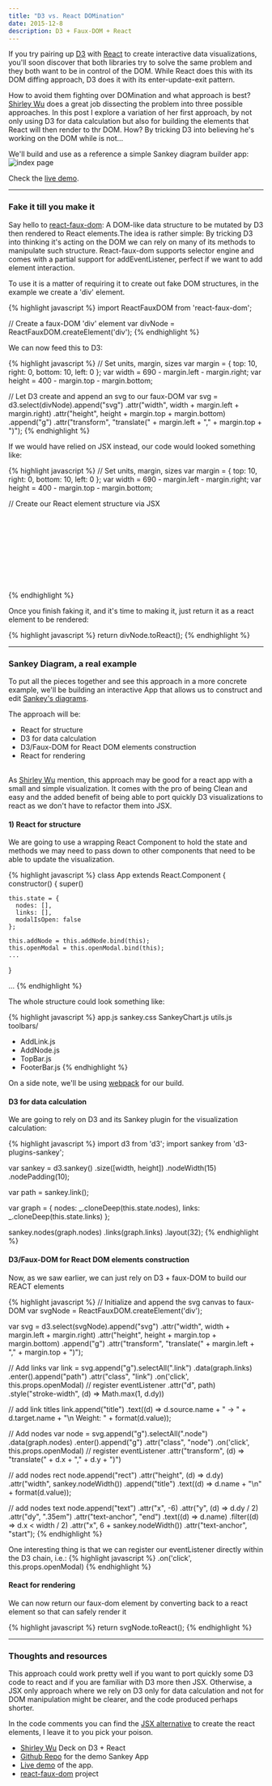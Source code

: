 ```yaml
---
title: "D3 vs. React DOMination"
date: 2015-12-8
description: D3 + Faux-DOM + React
---
```


If you try pairing up [D3](http://d3js.org/) with [React](https://facebook.github.io/react/) to create interactive data visualizations, you'll soon discover that both libraries try to solve the same problem and they both want to be in control of the DOM. While React does this with its DOM diffing approach, D3 does it with its enter-update-exit pattern.

How to avoid them fighting over DOMination and what approach is best? [Shirley Wu](http://slides.com/shirleywu/deck#/) does a great job dissecting the problem into three possible approaches. In this post I explore a variation of her first approach, by not only using D3 for data calculation but also for building the elements that React will then render to thr DOM. How? By tricking D3 into believing he's working on the DOM while is not...

We'll build and use as a reference a simple Sankey diagram builder app:
![index page](https://raw.githubusercontent.com/nickbalestra/nickbalestra.github.io/master/assets/images/sankeyApp.png)

Check the [live demo](http://nick.balestra.ch/sankey/).

***

### Fake it till you make it

Say hello to [react-faux-dom](https://github.com/Olical/react-faux-dom): A DOM-like data structure to be mutated by D3 then rendered to React elements.The idea is rather simple: By tricking D3 into thinking it's acting on the DOM we can rely on many of its methods to manipulate such structure. React-faux-dom supports selector engine and comes with a partial support for addEventListener, perfect if we want to add element interaction.

To use it is a matter of requiring it to create out fake DOM structures, in the example we create a 'div' element.

{% highlight javascript %}
import ReactFauxDOM from 'react-faux-dom';

// Create a faux-DOM 'div' element
var divNode = ReactFauxDOM.createElement('div');
{% endhighlight %}

We can now feed this to D3:

{% highlight javascript %}
// Set units, margin, sizes
var margin = { top: 10, right: 0, bottom: 10, left: 0 };
var width = 690 - margin.left - margin.right;
var height = 400 - margin.top - margin.bottom;

// Let D3 create and append an svg to our faux-DOM
var svg = d3.select(divNode).append("svg")
  .attr("width", width + margin.left + margin.right)
  .attr("height", height + margin.top + margin.bottom)
 .append("g")
 .attr("transform", "translate(" + margin.left + "," + margin.top + ")");
{% endhighlight %}

If we would have relied on JSX instead, our code would looked something like:


{% highlight javascript %}
// Set units, margin, sizes
var margin = { top: 10, right: 0, bottom: 10, left: 0 };
var width = 690 - margin.left - margin.right;
var height = 400 - margin.top - margin.bottom;

// Create our React element structure via JSX
<div>
  <svg width={width + margin.left + margin.right} height={height + margin.top + margin.bottom}>
    <g transform={"translate(" + margin.left + "," + margin.top + ")"}></g>
  </svg>
</div>
{% endhighlight %}

Once you finish faking it, and it's time to making it, just return it as a react element to be rendered:

{% highlight javascript %}
return divNode.toReact();
{% endhighlight %}

*** 

### Sankey Diagram, a real example

To put all the pieces together and see this approach in a more concrete example, we'll be building an interactive App that allows us to construct and edit [Sankey's diagrams](http://bost.ocks.org/mike/sankey/).

The approach will be:

- React for structure
- D3 for data calculation 
- D3/Faux-DOM for React DOM elements construction
- React for rendering

<br>As [Shirley Wu](https://twitter.com/shirleyxywu) mention, this approach may be good for a react app with a small and simple visualization. It comes with the pro of being Clean and easy and the added benefit of being able to port quickly D3 visualizations to react as we don't have to refactor them into JSX. 

#### 1) React for structure

We are going to use a wrapping React Component to hold the state and methods we may need to pass down to other components that need to be able to update the visualization.


{% highlight javascript %}
class App extends React.Component {
  constructor() {
    super()

    this.state = {
      nodes: [],
      links: [],
      modalIsOpen: false
    };

    this.addNode = this.addNode.bind(this);    
    this.openModal = this.openModal.bind(this);
    ...
  }

  ...
{% endhighlight %}

The whole structure could look something like:

{% highlight javascript %}
app.js
sankey.css
SankeyChart.js
utils.js
toolbars/
- AddLink.js
- AddNode.js
- TopBar.js
- FooterBar.js
{% endhighlight %}

On a side note, we'll be using [webpack](https://webpack.github.io/) for our build.

#### D3 for data calculation

We are going to rely on D3 and its Sankey plugin for the visualization calculation:

{% highlight javascript %}
import d3 from 'd3';
import sankey from 'd3-plugins-sankey';

var sankey = d3.sankey()
  .size([width, height])
  .nodeWidth(15)
  .nodePadding(10);

var path = sankey.link();

var graph = {
  nodes: _.cloneDeep(this.state.nodes),
  links: _.cloneDeep(this.state.links)
};

sankey.nodes(graph.nodes)
  .links(graph.links)
  .layout(32);
{% endhighlight %}


#### D3/Faux-DOM for React DOM elements construction

Now, as we saw earlier, we can just rely on D3 + faux-DOM to build our REACT elements


{% highlight javascript %}
// Initialize and append the svg canvas to faux-DOM
var svgNode = ReactFauxDOM.createElement('div');

var svg = d3.select(svgNode).append("svg")
  .attr("width", width + margin.left + margin.right)
  .attr("height", height + margin.top + margin.bottom)
  .append("g")
  .attr("transform", "translate(" + margin.left + "," + margin.top + ")");


// Add links
var link = svg.append("g").selectAll(".link")
  .data(graph.links)
  .enter().append("path")
  .attr("class", "link")
  .on('click', this.props.openModal) // register eventListener
  .attr("d", path)
  .style("stroke-width", (d) => Math.max(1, d.dy))

// add link titles
link.append("title")
  .text((d) => d.source.name + " → " + d.target.name + "\n Weight: " + format(d.value));


// Add nodes
var node = svg.append("g").selectAll(".node")
  .data(graph.nodes)
  .enter().append("g")
  .attr("class", "node")
  .on('click', this.props.openModal) // register eventListener
  .attr("transform", (d) => "translate(" + d.x + "," + d.y + ")")

// add nodes rect
node.append("rect")
  .attr("height", (d) => d.dy)
  .attr("width", sankey.nodeWidth())
  .append("title")
  .text((d) => d.name + "\n" + format(d.value));

// add nodes text
node.append("text")
  .attr("x", -6)
  .attr("y", (d) => d.dy / 2)
  .attr("dy", ".35em")
  .attr("text-anchor", "end")
  .text((d) => d.name)
  .filter((d) => d.x < width / 2)
  .attr("x", 6 + sankey.nodeWidth())
  .attr("text-anchor", "start");
{% endhighlight %}

One interesting thing is that we can register our eventListener directly within the D3 chain, i.e.:
{% highlight javascript %}
  .on('click', this.props.openModal) 
{% endhighlight %}

#### React for rendering 

We can now return our faux-dom element by converting back to a react element so that can safely render it

{% highlight javascript %}
return svgNode.toReact();
{% endhighlight %}

***

### Thoughts and resources

This approach could work pretty well if you want to port quickly some D3 code to react and if you are familiar with D3 more then JSX. Otherwise, a JSX only approach where we rely on D3 only for data calculation and not for DOM manipulation might be clearer, and the code produced perhaps shorter.

In the code comments you can find the [JSX alternative](https://github.com/nickbalestra/sankey/blob/master/app/SankeyChart.js#L111-L151) to create the react elements, I leave it to you pick your poison.

- [Shirley Wu](http://slides.com/shirleywu/deck#/) Deck on D3 + React
- [Github Repo](https://github.com/nickbalestra/sankey) for the demo Sankey App
- [Live demo](http://nick.balestra.ch/sankey/) of the app.
- [react-faux-dom](https://github.com/Olical/react-faux-dom) project

